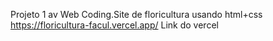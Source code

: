 Projeto 1 av Web Coding.Site de floricultura usando html+css
https://floricultura-facul.vercel.app/ Link do vercel
